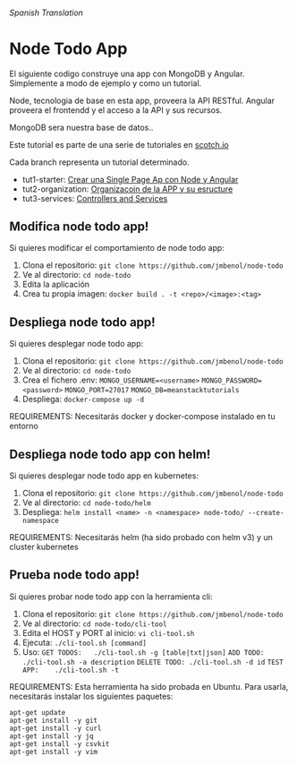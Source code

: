 ###### Spanish Translation

# Node Todo App

El siguiente codigo construye una app con MongoDB y Angular. Simplemente a modo de ejemplo y como un tutorial.

Node, tecnologia de base en esta app, proveera la API RESTful. Angular proveera el frontendd y el acceso a la API y sus recursos.

MongoDB sera nuestra base de datos..

Este tutorial es parte de una serie de tutoriales en [scotch.io](http://scotch.io)

Cada branch representa un tutorial determinado.
- tut1-starter: [Crear una Single Page Ap con Node y Angular](https://scotch.io/tutorials/creating-a-single-page-todo-app-with-node-and-angular)
- tut2-organization: [Organizacoin de la APP y su esructure](https://scotch.io/tutorials/node-and-angular-to-do-app-application-organization-and-structure)
- tut3-services: [Controllers and Services](https://scotch.io/tutorials/node-and-angular-to-do-app-controllers-and-services)

## Modifica node todo app!

Si quieres modificar el comportamiento de node todo app:

1. Clona el repositorio: `git clone https://github.com/jmbenol/node-todo`
2. Ve al directorio: `cd node-todo`
3. Edita la aplicación
4. Crea tu propia imagen: `docker build . -t <repo>/<image>:<tag>`

## Despliega node todo app!

Si quieres desplegar node todo app:

1. Clona el repositorio: `git clone https://github.com/jmbenol/node-todo`
2. Ve al directorio: `cd node-todo`
3. Crea el fichero .env:
`MONGO_USERNAME=<username>`
`MONGO_PASSWORD=<password>`
`MONGO_PORT=27017`
`MONGO_DB=meanstacktutorials`
1. Despliega: `docker-compose up -d`

REQUIREMENTS: Necesitarás docker y docker-compose instalado en tu entorno

## Despliega node todo app con helm!

Si quieres desplegar node todo app en kubernetes:

1. Clona el repositorio: `git clone https://github.com/jmbenol/node-todo`
2. Ve al directorio: `cd node-todo/helm`
4. Despliega: `helm install <name> -n <namespace> node-todo/ --create-namespace`

REQUIREMENTS: Necesitarás helm (ha sido probado con helm v3) y un cluster kubernetes

## Prueba node todo app!

Si quieres probar node todo app con la herramienta cli:

1. Clona el repositorio: `git clone https://github.com/jmbenol/node-todo`
2. Ve al directorio: `cd node-todo/cli-tool`
3. Edita el HOST y PORT al inicio: `vi cli-tool.sh`
4. Ejecuta: `./cli-tool.sh [command]`
5. Uso:
`GET TODOS:   ./cli-tool.sh -g [table|txt|json]`
`ADD TODO:    ./cli-tool.sh -a description`
`DELETE TODO: ./cli-tool.sh -d id`
`TEST APP:    ./cli-tool.sh -t`

REQUIREMENTS: Esta herramienta ha sido probada en Ubuntu. Para usarla, necesitarás instalar los siguientes paquetes:
```
apt-get update
apt-get install -y git
apt-get install -y curl
apt-get install -y jq
apt-get install -y csvkit
apt-get install -y vim
```
